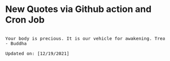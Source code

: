 # New Quotes via Github action and Cron Job

<pre>
<!-- #quote -->
Your body is precious. It is our vehicle for awakening. Treat it with care.
- Buddha

Updated on: [12/19/2021]
<!-- #quoteEnd -->
</pre>
